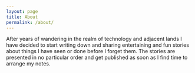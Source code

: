 ```yaml
---
layout: page
title: About
permalink: /about/
---
```


After years of wandering in the realm of technology and adjacent lands I have
decided to start writing down and sharing entertaining and fun stories about
things I have seen or done before I forget them. The stories are
presented in no particular order and get published as soon as I find time to
arrange my notes.
